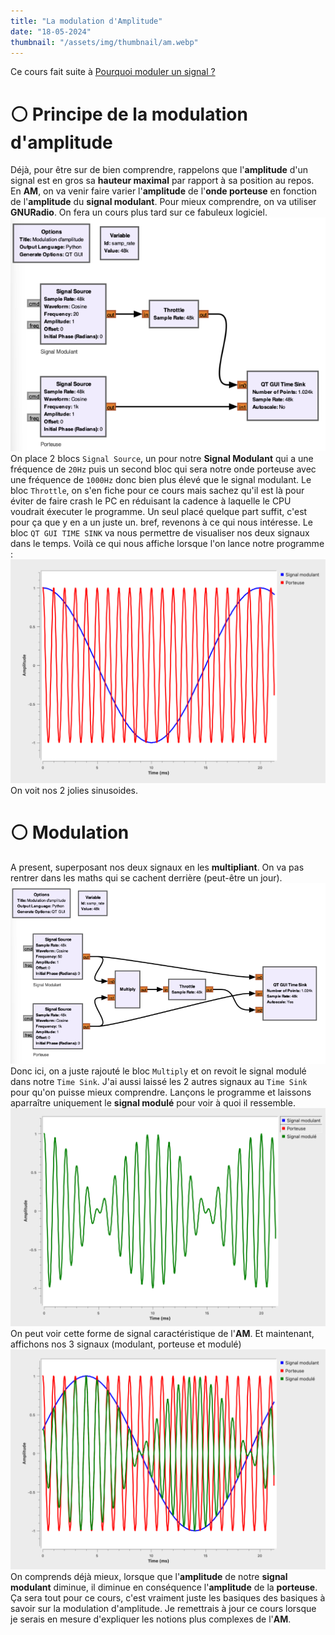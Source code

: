 ```yaml
---
title: "La modulation d'Amplitude"
date: "18-05-2024"
thumbnail: "/assets/img/thumbnail/am.webp"
---
```

Ce cours fait suite à [Pourquoi moduler un signal ?](/Mini-cours/Modulation/Pourquoi%20moduler.html)
# ⚪️ Principe de la modulation d'amplitude
Déjà, pour être sur de bien comprendre, rappelons que l'**amplitude** d'un signal est en gros sa **hauteur maximal** par rapport à sa position au repos. 
En **AM**, on va venir faire varier l'**amplitude** de l'**onde porteuse** en fonction de l'**amplitude** du **signal modulant**. 
Pour mieux comprendre, on va utiliser **GNURadio**. On fera un cours plus tard sur ce fabuleux logiciel. 
![amgnu1](../../../assets/img/mini-cours/modulation/amgnu1.png)
On place 2 blocs `Signal Source`, un pour notre **Signal Modulant** qui a une fréquence de `20Hz` puis un second bloc qui sera notre onde porteuse avec une fréquence de `1000Hz` donc bien plus élevé que le signal modulant.
Le bloc `Throttle`, on s'en fiche pour ce cours mais sachez qu'il est là pour éviter de faire crash le PC en réduisant la cadence à laquelle le CPU voudrait éxecuter le programme. Un seul placé quelque part suffit, c'est pour ça que y en a un juste un. bref, revenons à ce qui nous intéresse.
Le bloc `QT GUI TIME SINK` va nous permettre de visualiser nos deux signaux dans le temps. 
Voilà ce qui nous affiche lorsque l'on lance notre programme : 
![amgnu2](../../../assets/img/mini-cours/modulation/amgnu2.png)
On voit nos 2 jolies sinusoides. 
# ⚪️ Modulation
A present, superposant nos deux signaux en les **multipliant**. On va pas rentrer dans les maths qui se cachent derrière (peut-être un jour). 
![amgnu3](../../../assets/img/mini-cours/modulation/amgnu3.png)
Donc ici, on a juste rajouté le bloc `Multiply` et on revoit le signal modulé dans notre `Time Sink`. J'ai aussi laissé les 2 autres signaux au `Time Sink` pour qu'on puisse mieux comprendre. 
Lançons le programme et laissons aparraître uniquement le **signal modulé** pour voir à quoi il ressemble. 
![amgnu4](../../../assets/img/mini-cours/modulation/amgnu4.png)
On peut voir cette forme de signal caractéristique de l'**AM**. 
Et maintenant, affichons nos 3 signaux (modulant, porteuse et modulé)
![amgnu5](../../../assets/img/mini-cours/modulation/amgnu5.png)
On comprends déjà mieux, lorsque que l'**amplitude** de notre **signal modulant** diminue, il diminue en conséquence l'**amplitude** de la **porteuse**. 
Ça sera tout pour ce cours, c'est vraiment juste les basiques des basiques à savoir sur la modulation d'amplitude. Je remettrais à jour ce cours lorsque je serais en mesure d'expliquer les notions plus complexes de l'**AM**. 
